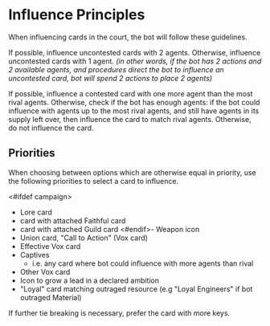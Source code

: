 # Influence Principles

When influencing cards in the court, the bot will follow these guidelines.

If possible, influence uncontested cards with 2 agents. Otherwise, influence uncontested cards with 1 agent. *(in other words, if the bot has 2 actions and 2 available agents, and procedures direct the bot to influence an uncontested card, bot will spend 2 actions to place 2 agents)*

If possible, influence a contested card with one more agent than the most rival agents. Otherwise, check if the bot has enough agents: if the bot could influence with agents up to the most rival agents, and still have agents in its supply left over, then influence the card to match rival agents. Otherwise, do not influence the card.

## Priorities

When choosing between options which are otherwise equal in priority, use the following priorities to select a card to influence.

<#ifdef campaign>
- Lore card
- card with attached Faithful card
- card with attached Guild card
<#endif>- Weapon icon
- Union card, "Call to Action" (Vox card)
- Effective Vox card
- Captives
	- i.e. any card where bot could influence with more agents than rival
- Other Vox card
- Icon to grow a lead in a declared ambition
- "Loyal" card matching outraged resource (e.g "Loyal Engineers" if bot outraged Material)

If further tie breaking is necessary, prefer the card with more keys.

<div class="pagebreak"> </div>
